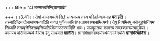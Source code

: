 +++
title = "41 तस्मात्त्वमिन्द्रियाण्यादौ"

+++
।।3.41।। तेषां कामाश्रयत्वे सिद्धे साश्रयस्य तस्य परिहर्तव्यत्वमाह **यत
इति।** तस्मादिन्द्रियादीनामाश्रयत्वादिति यावत् पूर्वं
कामनिरोधात्प्रागवस्थायामित्यर्थः। तेषु नियमितेषु मनोबुद्ध्योर्नियमः
सिध्यति तत्प्रवृत्तेरितरप्रवृत्तिव्यतिरेकेणाफलत्वादिति भावः। पापमूलतया
कामस्य तच्छब्दवाच्यत्वमुन्नेयम्। कामस्य परित्याज्यत्वे वैरित्वं हेतुं
साधयति **ज्ञानेति।** ज्ञानविज्ञानशब्दयोरर्थभेदमावेदयति
**ज्ञानमित्यादिना।**
